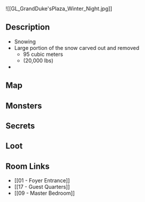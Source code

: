 ![[GL_GrandDuke'sPlaza_Winter_Night.jpg]]
## Description

* Snowing
* Large portion of the snow carved out and removed
	* 95 cubic meters
	* (20,000 lbs)
* 

## Map

## Monsters

## Secrets

## Loot

## Room Links

*  [[01 - Foyer Entrance]]
*  [[17 - Guest Quarters]]
*  [[09 - Master Bedroom]]